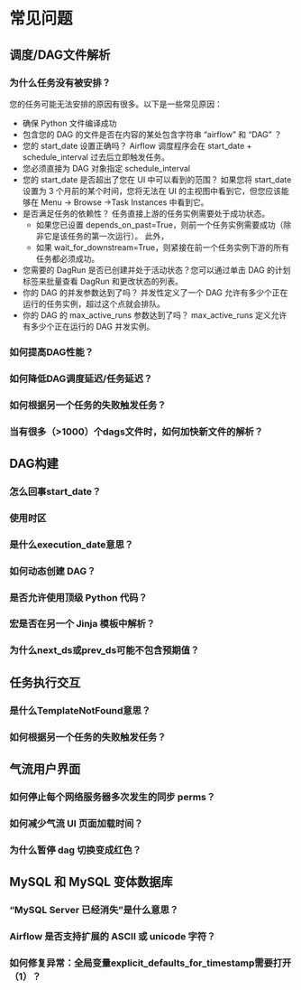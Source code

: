 # 常见问题

## 调度/DAG文件解析
### 为什么任务没有被安排？
您的任务可能无法安排的原因有很多。以下是一些常见原因：
* 确保 Python 文件编译成功
* 包含您的 DAG 的文件是否在内容的某处包含字符串 “airflow” 和 “DAG” ？ 
* 您的 start_date 设置正确吗？ Airflow 调度程序会在 start_date + schedule_interval 过去后立即触发任务。
* 您必须直接为 DAG 对象指定 schedule_interval
* 您的 start_date 是否超出了您在 UI 中可以看到的范围？ 如果您将 start_date 设置为 3 个月前的某个时间，您将无法在 UI 的主视图中看到它，但您应该能够在 Menu -> Browse ->Task Instances 中看到它。
* 是否满足任务的依赖性？ 任务直接上游的任务实例需要处于成功状态。
  * 如果您已设置 depends_on_past=True，则前一个任务实例需要成功（除非它是该任务的第一次运行）。 此外，
  * 如果 wait_for_downstream=True，则紧接在前一个任务实例下游的所有任务都必须成功。
* 您需要的 DagRun 是否已创建并处于活动状态？您可以通过单击 DAG 的计划标签来批量查看 DagRun 和更改状态的列表。
* 你的 DAG 的并发参数达到了吗？ 并发性定义了一个 DAG 允许有多少个正在运行的任务实例，超过这个点就会排队。
* 你的 DAG 的 max_active_runs 参数达到了吗？ max_active_runs 定义允许有多少个正在运行的 DAG 并发实例。
### 如何提高DAG性能？
### 如何降低DAG调度延迟/任务延迟？
### 如何根据另一个任务的失败触发任务？
### 当有很多（>1000）个dags文件时，如何加快新文件的解析？
## DAG构建
### 怎么回事start_date？
### 使用时区
### 是什么execution_date意思？
### 如何动态创建 DAG？
### 是否允许使用顶级 Python 代码？
### 宏是否在另一个 Jinja 模板中解析？
### 为什么next_ds或prev_ds可能不包含预期值？
## 任务执行交互
### 是什么TemplateNotFound意思？
### 如何根据另一个任务的失败触发任务？
## 气流用户界面
### 如何停止每个网络服务器多次发生的同步 perms？
### 如何减少气流 UI 页面加载时间？
### 为什么暂停 dag 切换变成红色？
## MySQL 和 MySQL 变体数据库
### “MySQL Server 已经消失”是什么意思？
### Airflow 是否支持扩展的 ASCII 或 unicode 字符？
### 如何修复异常：全局变量explicit_defaults_for_timestamp需要打开（1）？
